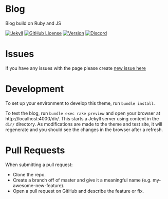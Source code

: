 # Blog
Blog build on Ruby and JS

[![Jekyll](https://github.com/igorkowalczyk/blog/workflows/Jekyll/badge.svg)](https://igorkowalczyk.github.io/blog)
[![GitHub License](https://img.shields.io/github/license/igorkowalczyk/blog?color=%2334D058&logo=github&logoColor=959DA5&labelColor=24292E)](https://igorkowalczyk.github.io/blog/license.txt)
[![Version](https://img.shields.io/github/v/release/igorkowalczyk/blog?color=%2334D058&logo=github&logoColor=959DA5&labelColor=24292E)](https://github.com/igorkowalczyk/blog/releases)
[![Discord](https://img.shields.io/discord/666599184844980224?color=%2334D058&logo=discord&logoColor=7289da&labelColor=24292E)](https://discord.gg/f4KtqNB)
# Issues
If you have any issues with the page please create [new issue here](https://github.com/igorkowalczyk/blog/issues)

# Development
To set up your environment to develop this theme, run `bundle install`.

To test the blog, run `bundle exec rake preview` and open your browser at http://localhost:4000/dir/. This starts a Jekyll server using content in the `dir/` directory. As modifications are made to the theme and test site, it will regenerate and you should see the changes in the browser after a refresh.

# Pull Requests
When submitting a pull request:

- Clone the repo.
- Create a branch off of master and give it a meaningful name (e.g. my-awesome-new-feature).
- Open a pull request on GitHub and describe the feature or fix.
